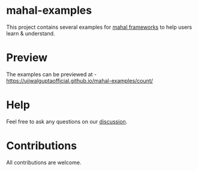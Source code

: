 # mahal-examples

This project contains several examples for [mahal frameworks](https://github.com/ujjwalguptaofficial/mahal) to help users learn & understand.

# Preview

The examples can be previewed at - https://ujjwalguptaofficial.github.io/mahal-examples/count/

# Help

Feel free to ask any questions on our [discussion](#).

# Contributions

All contributions are welcome.